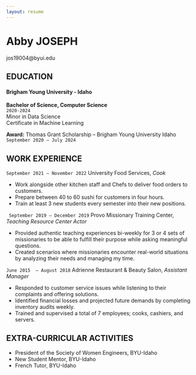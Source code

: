 ```yaml
---
layout: resume
---
```

# Abby JOSEPH

<div id="webaddress">
<a>jos19004@byui.edu</a>
<!-- <a href="https://byuidatascience.github.io/development.html">Data Science Program</a> -->
</div>
<!-- https://www.monique.tech/the-art-of-markdown -->

## EDUCATION

#### Brigham Young University - Idaho                            
**Bachelor of Science, Computer Science**<br>
`2020-2024`<br>
Minor in Data Science<br>
Certificate in Machine Learning

**Award:** Thomas Grant Scholarship – Brigham Young University Idaho `September 2020 – July 2024`

## WORK EXPERIENCE

`September 2021 – November 2022`
University Food Services, _Cook_

* Work alongside other kitchen staff and Chefs to deliver food orders to customers.
* Prepare between 40 to 60 sushi for customers in four hours.
* Train at least 3 new students every semester into their new positions.

` September 2019 – December 2019`
Provo Missionary Training Center, _Teaching Resource Center Actor_

* Provided authentic teaching experiences bi-weekly for 3 or 4 sets of missionaries to be able to fulfill their purpose while asking meaningful questions.
* Created scenarios where missionaries encounter real-world situations by analyzing their needs and managing my time. 

`June 2015  – August 2018`
Adrienne Restaurant & Beauty Salon, _Assistant Manager_

* Responded to customer service issues while listening to their complaints and offering solutions.
* Identified financial losses and projected future demands by completing inventory audits weekly.
* Trained and supervised a total of 7 employees; cooks, cashiers, and servers. 


## EXTRA-CURRICULAR ACTIVITIES
* President of the Society of Women Engineers, BYU-Idaho
* New Student Mentor, BYU-Idaho
* French Tutor, BYU-Idaho 



<!-- ### Footer

Last updated: April 2023 -->


